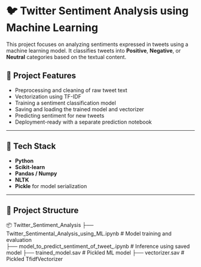 # 🐦 Twitter Sentiment Analysis using Machine Learning

This project focuses on analyzing sentiments expressed in tweets using a machine learning model. It classifies tweets into **Positive**, **Negative**, or **Neutral** categories based on the textual content.

## 📌 Project Features

- Preprocessing and cleaning of raw tweet text
- Vectorization using TF-IDF
- Training a sentiment classification model
- Saving and loading the trained model and vectorizer
- Predicting sentiment for new tweets
- Deployment-ready with a separate prediction notebook

---

## 🚀 Tech Stack

- **Python**
- **Scikit-learn**
- **Pandas / Numpy**
- **NLTK**
- **Pickle** for model serialization

---

## 📁 Project Structure

📦 Twitter_Sentiment_Analysis
                              ├── Twitter_Sentimental_Analysis_using_ML.ipynb # Model training and evaluation                                    
                              ├── model_to_predict_sentiment_of_tweet_.ipynb # Inference using saved model 
                              ├── trained_model.sav # Pickled ML model
                              ├── vectorizer.sav # Pickled TfidfVectorizer

                              
